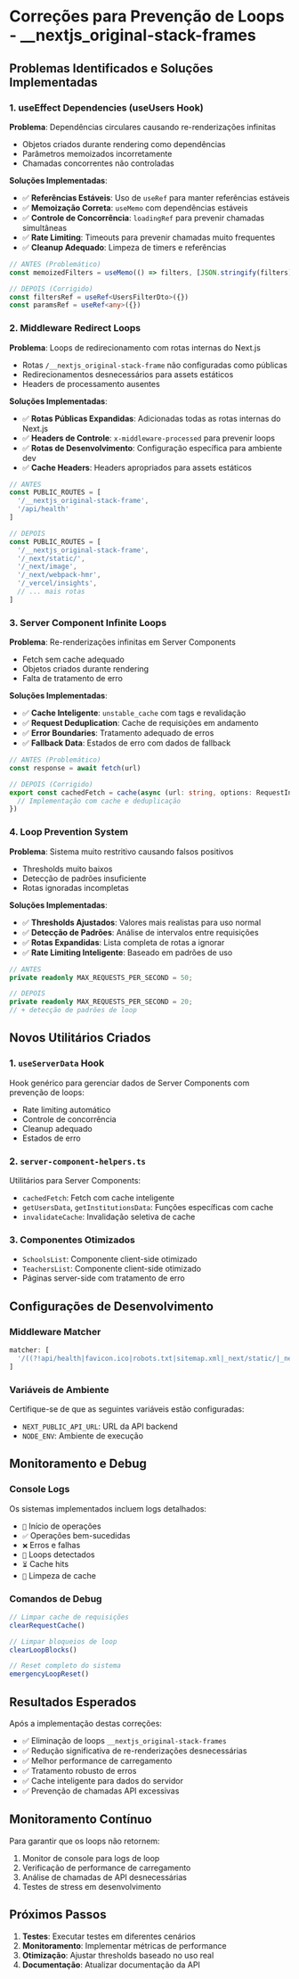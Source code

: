 # Correções para Prevenção de Loops - __nextjs_original-stack-frames

## Problemas Identificados e Soluções Implementadas

### 1. useEffect Dependencies (useUsers Hook)

**Problema**: Dependências circulares causando re-renderizações infinitas
- Objetos criados durante rendering como dependências
- Parâmetros memoizados incorretamente
- Chamadas concorrentes não controladas

**Soluções Implementadas**:
- ✅ **Referências Estáveis**: Uso de `useRef` para manter referências estáveis
- ✅ **Memoização Correta**: `useMemo` com dependências estáveis
- ✅ **Controle de Concorrência**: `loadingRef` para prevenir chamadas simultâneas
- ✅ **Rate Limiting**: Timeouts para prevenir chamadas muito frequentes
- ✅ **Cleanup Adequado**: Limpeza de timers e referências

```typescript
// ANTES (Problemático)
const memoizedFilters = useMemo(() => filters, [JSON.stringify(filters)])

// DEPOIS (Corrigido)
const filtersRef = useRef<UsersFilterDto>({})
const paramsRef = useRef<any>({})
```

### 2. Middleware Redirect Loops

**Problema**: Loops de redirecionamento com rotas internas do Next.js
- Rotas `/__nextjs_original-stack-frame` não configuradas como públicas
- Redirecionamentos desnecessários para assets estáticos
- Headers de processamento ausentes

**Soluções Implementadas**:
- ✅ **Rotas Públicas Expandidas**: Adicionadas todas as rotas internas do Next.js
- ✅ **Headers de Controle**: `x-middleware-processed` para prevenir loops
- ✅ **Rotas de Desenvolvimento**: Configuração específica para ambiente dev
- ✅ **Cache Headers**: Headers apropriados para assets estáticos

```typescript
// ANTES
const PUBLIC_ROUTES = [
  '/__nextjs_original-stack-frame',
  '/api/health'
]

// DEPOIS
const PUBLIC_ROUTES = [
  '/__nextjs_original-stack-frame',
  '/_next/static/',
  '/_next/image',
  '/_next/webpack-hmr',
  '/_vercel/insights',
  // ... mais rotas
]
```

### 3. Server Component Infinite Loops

**Problema**: Re-renderizações infinitas em Server Components
- Fetch sem cache adequado
- Objetos criados durante rendering
- Falta de tratamento de erro

**Soluções Implementadas**:
- ✅ **Cache Inteligente**: `unstable_cache` com tags e revalidação
- ✅ **Request Deduplication**: Cache de requisições em andamento
- ✅ **Error Boundaries**: Tratamento adequado de erros
- ✅ **Fallback Data**: Estados de erro com dados de fallback

```typescript
// ANTES (Problemático)
const response = await fetch(url)

// DEPOIS (Corrigido)
export const cachedFetch = cache(async (url: string, options: RequestInit = {}) => {
  // Implementação com cache e deduplicação
})
```

### 4. Loop Prevention System

**Problema**: Sistema muito restritivo causando falsos positivos
- Thresholds muito baixos
- Detecção de padrões insuficiente
- Rotas ignoradas incompletas

**Soluções Implementadas**:
- ✅ **Thresholds Ajustados**: Valores mais realistas para uso normal
- ✅ **Detecção de Padrões**: Análise de intervalos entre requisições
- ✅ **Rotas Expandidas**: Lista completa de rotas a ignorar
- ✅ **Rate Limiting Inteligente**: Baseado em padrões de uso

```typescript
// ANTES
private readonly MAX_REQUESTS_PER_SECOND = 50;

// DEPOIS
private readonly MAX_REQUESTS_PER_SECOND = 20;
// + detecção de padrões de loop
```

## Novos Utilitários Criados

### 1. `useServerData` Hook
Hook genérico para gerenciar dados de Server Components com prevenção de loops:
- Rate limiting automático
- Controle de concorrência
- Cleanup adequado
- Estados de erro

### 2. `server-component-helpers.ts`
Utilitários para Server Components:
- `cachedFetch`: Fetch com cache inteligente
- `getUsersData`, `getInstitutionsData`: Funções específicas com cache
- `invalidateCache`: Invalidação seletiva de cache

### 3. Componentes Otimizados
- `SchoolsList`: Componente client-side otimizado
- `TeachersList`: Componente client-side otimizado
- Páginas server-side com tratamento de erro

## Configurações de Desenvolvimento

### Middleware Matcher
```typescript
matcher: [
  '/((?!api/health|favicon.ico|robots.txt|sitemap.xml|_next/static/|_next/image|__nextjs_original-stack-frame|_vercel).*)',
]
```

### Variáveis de Ambiente
Certifique-se de que as seguintes variáveis estão configuradas:
- `NEXT_PUBLIC_API_URL`: URL da API backend
- `NODE_ENV`: Ambiente de execução

## Monitoramento e Debug

### Console Logs
Os sistemas implementados incluem logs detalhados:
- `🔄` Início de operações
- `✅` Operações bem-sucedidas  
- `❌` Erros e falhas
- `🚨` Loops detectados
- `⏳` Cache hits
- `🧹` Limpeza de cache

### Comandos de Debug
```javascript
// Limpar cache de requisições
clearRequestCache()

// Limpar bloqueios de loop
clearLoopBlocks()

// Reset completo do sistema
emergencyLoopReset()
```

## Resultados Esperados

Após a implementação destas correções:
- ✅ Eliminação de loops `__nextjs_original-stack-frames`
- ✅ Redução significativa de re-renderizações desnecessárias
- ✅ Melhor performance de carregamento
- ✅ Tratamento robusto de erros
- ✅ Cache inteligente para dados do servidor
- ✅ Prevenção de chamadas API excessivas

## Monitoramento Contínuo

Para garantir que os loops não retornem:
1. Monitor de console para logs de loop
2. Verificação de performance de carregamento
3. Análise de chamadas de API desnecessárias
4. Testes de stress em desenvolvimento

## Próximos Passos

1. **Testes**: Executar testes em diferentes cenários
2. **Monitoramento**: Implementar métricas de performance
3. **Otimização**: Ajustar thresholds baseado no uso real
4. **Documentação**: Atualizar documentação da API 